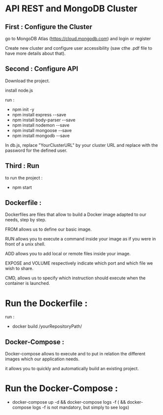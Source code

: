 # API REST and MongoDB Cluster

## First : Configure the Cluster

go to MongoDB Atlas (https://cloud.mongodb.com) and login or register

Create new cluster and configure user accessibility (saw cthe .pdf file to have more details about that).

## Second : Configure API

Download the project.

install node.js

run : 

- npm init -y
- npm install express --save
- npm install body-parser --save
- npm install nodemon --save
- npm install mongoose --save
- npm install mongodb --save

In db.js, replace "YourClusterURL" by your cluster URL and replace <password> with the password for the defined user.

## Third : Run 

to run the project : 

- npm start


## Dockerfile :

Dockerfiles are files that allow to build a Docker image adapted to our needs, step by step.

FROM allows us to define our basic image.

RUN allows you to execute a command inside your image as if you were in front of a unix shell.

ADD allows you to add local or remote files inside your image.

EXPOSE and VOLUME respectively indicate which port and which file we wish to share.

CMD, allows us to specify which instruction should execute when the container is launched.

# Run the Dockerfile :

run : 
- docker build /yourRepositoryPath/

## Docker-Compose :

Docker-compose allows to execute and to put in relation the different images which our application needs.

it allows you to quickly and automatically build an existing project.

# Run the Docker-Compose :

- docker-compose up -d && docker-compose logs -f
( && docker-compose logs -f is not mandatory, but simply to see
logs)